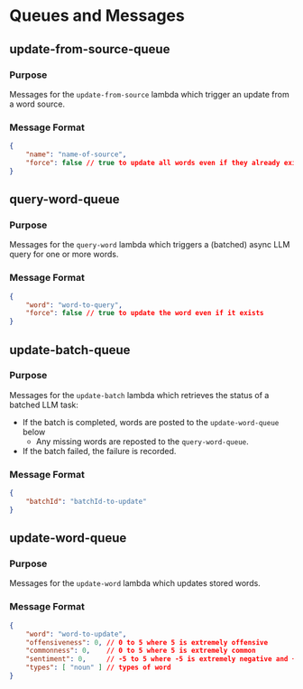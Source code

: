 # Queues and Messages

## update-from-source-queue

### Purpose
Messages for the `update-from-source` lambda which trigger an update from a word source.

### Message Format
```json
{
    "name": "name-of-source",
    "force": false // true to update all words even if they already exist
}
```

## query-word-queue

### Purpose
Messages for the `query-word` lambda which triggers a (batched) async LLM query for one or more words.

### Message Format
```json
{
    "word": "word-to-query",
    "force": false // true to update the word even if it exists
}
```

## update-batch-queue

### Purpose
Messages for the `update-batch` lambda which retrieves the status of a batched LLM task:
- If the batch is completed, words are posted to the `update-word-queue` below
    - Any missing words are reposted to the `query-word-queue`.
- If the batch failed, the failure is recorded.

### Message Format
```json
{
    "batchId": "batchId-to-update"
}
```

## update-word-queue

### Purpose
Messages for the `update-word` lambda which updates stored words.

### Message Format
```json
{
    "word": "word-to-update",
    "offensiveness": 0, // 0 to 5 where 5 is extremely offensive
    "commonness": 0,    // 0 to 5 where 5 is extremely common
    "sentiment": 0,     // -5 to 5 where -5 is extremely negative and +5 is extremely positive
    "types": [ "noun" ] // types of word
}
```
